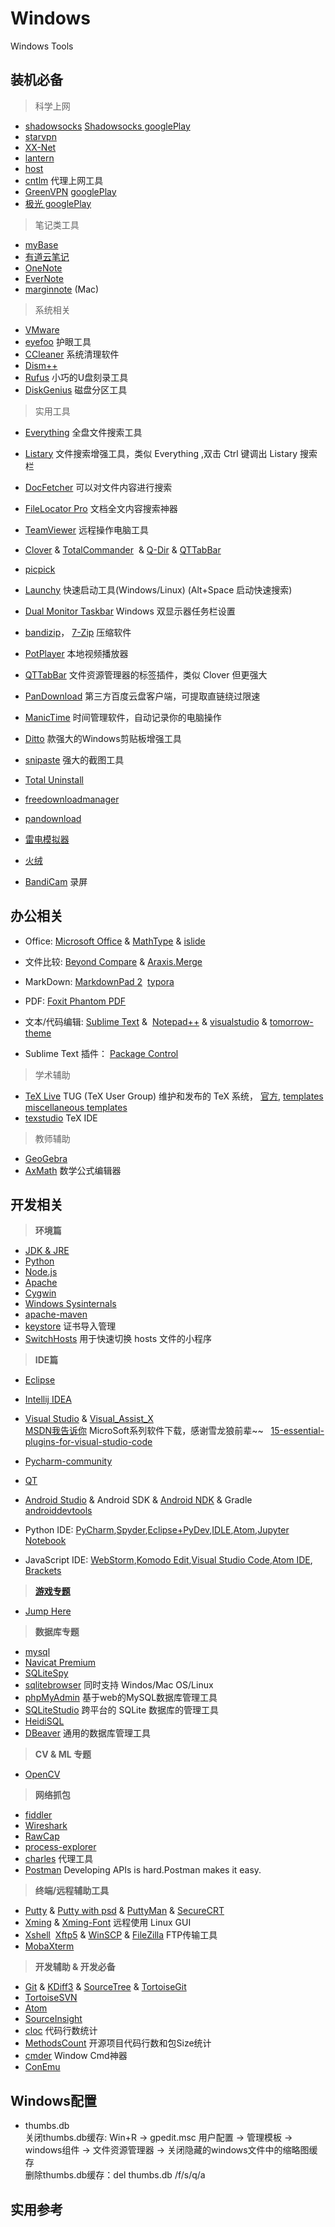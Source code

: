 # Windows
Windows Tools

## 装机必备

> 科学上网
 
- [shadowsocks](https://github.com/shadowsocks) [Shadowsocks googlePlay](https://play.google.com/store/search?q=Shadowsocks)
- [starvpn](http://starvpnapp.com/)
- [XX-Net](https://github.com/XX-net/XX-Net) 
- [lantern](https://www.getlantern.org/)  
- [host](https://laod.cn/hosts)
- [cntlm](http://cntlm.sourceforge.net) 代理上网工具
- [GreenVPN](https://github.com/newbreedlimited/greenvpn) [googlePlay](https://play.google.com/store/search?q=greenvpn)
- [极光 googlePlay](https://play.google.com/store/search?q=%E6%9E%81%E5%85%89)

> 笔记类工具

- [myBase](http://www.wjjsoft.com/mybase.html)  
- [有道云笔记](http://note.youdao.com/)
- [OneNote](http://www.onenote.com/)
- [EverNote](https://evernote.com/)
- [marginnote](https://www.marginnote.com/)  (Mac)

> 系统相关

- [VMware](http://www.vmware.com/cn.html)  
- [eyefoo](http://eyefoo.com/) 护眼工具
- [CCleaner](https://www.piriform.com/ccleaner) 系统清理软件
- [Dism++](https://www.chuyu.me/zh-Hans/index.html) 
- [Rufus](https://rufus.akeo.ie/) 小巧的U盘刻录工具
- [DiskGenius](http://www.diskgenius.net/) 磁盘分区工具

> 实用工具

- [Everything](http://www.voidtools.com/) 全盘文件搜索工具   
- [Listary](http://www.listary.com/) 文件搜索增强工具，类似 Everything ,双击 Ctrl 键调出 Listary 搜索栏  
- [DocFetcher](http://docfetcher.sourceforge.net/en/download.html)  可以对文件内容进行搜索  
- [FileLocator Pro](https://www.mythicsoft.com/filelocatorpro/) 文档全文内容搜索神器


- [TeamViewer](https://www.teamviewer.com/zhCN/) 远程操作电脑工具
- [Clover](http://ejie.me/) & [TotalCommander](http://www.ghisler.com/)  & [Q-Dir](http://www.softwareok.com/?Download=Q-Dir) & [QTTabBar](http://qttabbar.sourceforge.net/) 
- [picpick](http://ngwin.com/picpick)
- [Launchy](https://www.launchy.net/)  快速启动工具(Windows/Linux)  (Alt+Space 启动快速搜索)
- [Dual Monitor Taskbar](https://dual-monitor-taskbar.en.softonic.com)  Windows 双显示器任务栏设置
- [bandizip](https://www.bandisoft.com/bandizip/)， [7-Zip](https://www.7-zip.org/) 压缩软件
- [PotPlayer](https://potplayer.daum.net/) 本地视频播放器
- [QTTabBar](http://qttabbar.sourceforge.net/) 文件资源管理器的标签插件，类似 Clover 但更强大
- [PanDownload](https://pandownload.com/faq/about.html) 第三方百度云盘客户端，可提取直链绕过限速
- [ManicTime](https://www.manictime.com) 时间管理软件，自动记录你的电脑操作
- [Ditto](https://ditto-cp.sourceforge.io)  款强大的Windows剪贴板增强工具
- [snipaste](https://zh.snipaste.com)  强大的截图工具
- [Total Uninstall](https://www.martau.com/uninstaller-download.php)
- [freedownloadmanager](https://www.freedownloadmanager.org/zh/)
- [pandownload](https://pandownload.com/)
- [雷电模拟器](https://www.ldmnq.com/)
- [火绒](https://www.huorong.cn)
- [BandiCam](https://www.bandicam.cn/) 录屏

## 办公相关
 
- Office: [Microsoft Office](https://www.microsoft.com/zh-cn)  &  [MathType](http://www.mathtype.cn/) & [islide](https://www.islide.cc/)

- 文件比较: [Beyond Compare](http://www.scootersoftware.com/) & [Araxis.Merge](https://www.araxis.com/merge/index.en)

- MarkDown: [MarkdownPad 2](http://www.markdownpad.com/)  [typora](https://www.typora.io/)

- PDF: [Foxit Phantom PDF](http://www.foxitsoftware.cn/products/sdk/phantomPDF_plugin/feature.php)

- 文本/代码编辑: [Sublime Text](http://www.sublimetext.com/)  &  [Notepad++](https://notepad-plus-plus.org/) & [visualstudio](https://code.visualstudio.com/) & [tomorrow-theme](https://github.com/chriskempson/tomorrow-theme)    

- Sublime Text 插件：  [Package Control](https://packagecontrol.io/installation)

> 学术辅助

- [TeX Live](https://liam0205.me/texlive/)   TUG (TeX User Group) 维护和发布的 TeX 系统， [官方]( https://tug.org/texlive/), [templates](https://www.overleaf.com/latex/templates/)  [miscellaneous templates](http://www.latextemplates.com/cat/miscellaneous)
- [texstudio](https://www.texstudio.org) TeX IDE

> 教师辅助

- [GeoGebra](https://www.geogebra.org/?lang=zh_CN) 
- [AxMath](http://www.amyxun.com/) 数学公式编辑器

## 开发相关

> **环境篇**

- [JDK & JRE](https://www.java.com/zh_CN/)
- [Python](https://www.python.org/)
- [Node.js](https://nodejs.org/en/)
- [Apache](http://www.apache.org/)
- [Cygwin](http://www.cygwin.com/)
- [Windows Sysinternals](https://technet.microsoft.com/en-us/sysinternals/bb842062.aspx)
- [apache-maven](http://maven.apache.org/download.cgi)
- [keystore](http://keystore-explorer.org/downloads.html) 证书导入管理
- [SwitchHosts](https://github.com/oldj/SwitchHosts) 用于快速切换 hosts 文件的小程序

> **IDE篇**

- [Eclipse](https://www.eclipse.org/downloads/)
- [Intellij IDEA](http://www.jetbrains.com/idea/)
- [Visual Studio](https://www.visualstudio.com/)  & [Visual_Assist_X](http://www.wholetomato.com/)   
[MSDN我告诉你](http://msdn.itellyou.cn/) MicroSoft系列软件下载，感谢雪龙狼前辈~~   
[15-essential-plugins-for-visual-studio-code](https://tutorialzine.com/2017/06/15-essential-plugins-for-visual-studio-code)    

- [Pycharm-community](http://www.jetbrains.com/pycharm/)
- [QT](https://www.qt.io/)
- [Android Studio](https://developer.android.com/studio/index.html) & Android SDK & [Android NDK](https://developer.android.com/ndk/index.html) & Gradle   
 [androiddevtools](http://www.androiddevtools.cn/)

- Python IDE: [PyCharm](https://www.jetbrains.com/pycharm/),[Spyder](https://pythonhosted.org/spyder/),[Eclipse+PyDev](http://www.pydev.org),[IDLE](https://docs.python.org/3/library/idle.html),[Atom](https://atom.io),[Jupyter Notebook](http://jupyter.org)

- JavaScript IDE:  [WebStorm](https://www.jetbrains.com/webstorm/),[Komodo Edit](https://www.activestate.com/komodo-edit),[Visual Studio Code](https://code.visualstudio.com),[Atom IDE](https://ide.atom.io), [Brackets](http://brackets.io)


> **[游戏专题](https://github.com/skyseraph/Soft-Tools/blob/master/docs/Game.md)**

- [Jump Here](https://github.com/skyseraph/Soft-Tools/blob/master/docs/Game.md)

> **数据库专题**

- [mysql](https://www.mysql.com/)
- [Navicat Premium](http://www.navicat.com.cn)
- [SQLiteSpy](http://www.softpedia.com/get/Internet/Servers/Database-Utils/SQLiteSpy.shtml)
- [sqlitebrowser](https://github.com/sqlitebrowser/sqlitebrowser) 同时支持 Windos/Mac OS/Linux 
- [phpMyAdmin](https://www.phpmyadmin.net/) 基于web的MySQL数据库管理工具
- [SQLiteStudio](https://sqlitestudio.pl/index.rvt) 跨平台的 SQLite 数据库的管理工具
- [HeidiSQL](https://www.heidisql.com/)
- [DBeaver](http://dbeaver.jkiss.org/download/)  通用的数据库管理工具

> **CV & ML 专题**

- [OpenCV](http://opencv.org/)

> **网络抓包**

- [fiddler](http://www.telerik.com/fiddler) 
- [Wireshark](https://www.wireshark.org/)
- [RawCap](http://www.netresec.com/?page=RawCap) 
- [process-explorer](https://docs.microsoft.com/en-us/sysinternals/downloads/process-explorer)
- [charles](https://www.charlesproxy.com/)  代理工具
- [Postman](https://www.getpostman.com/apps) Developing APIs is hard.Postman makes it easy.

> **终端/远程辅助工具**

- [Putty](http://www.putty.org/) & [Putty with psd](https://unmi.cc/wp-content/uploads/2010/06/putty_v6.0.rar) & [PuttyMan](http://www.softpedia.com/get/Network-Tools/Telnet-SSH-Clients/PuttyMan.shtml) & [SecureCRT](https://www.vandyke.com/download/securecrt/download.html)    
- [Xming](https://nchc.dl.sourceforge.net/project/xming/Xming/6.9.0.31/Xming-6-9-0-31-setup.exe) & [Xming-Font](https://nchc.dl.sourceforge.net/project/xming/Xming-fonts/7.7.0.10/Xming-fonts-7-7-0-10-setup.exe) 远程使用 Linux GUI    
- [Xshell](http://www.netsarang.com/products/xsh_overview.html)  [Xftp5](https://www.netsarang.com/products/xfp_overview.html) & [WinSCP](https://winscp.net/eng/docs/lang:chs) & [FileZilla](https://filezilla-project.org/) FTP传输工具     
- [MobaXterm](https://mobaxterm.mobatek.net)  

> **开发辅助 & 开发必备**

- [Git](https://git-scm.com/) & [KDiff3](http://kdiff3.sourceforge.net/) & [SourceTree](https://www.sourcetreeapp.com/) & [TortoiseGit](https://tortoisegit.org/)
- [TortoiseSVN](https://tortoisesvn.net/)
- [Atom](https://atom.io/) 
- [SourceInsight](https://www.sourceinsight.com/)
- [cloc](http://cloc.sourceforge.net/) 代码行数统计
- [MethodsCount](http://www.methodscount.com/) 开源项目代码行数和包Size统计
- [cmder](https://cmder.net/) Window Cmd神器
- [ConEmu](https://conemu.github.io/)


## Windows配置

- thumbs.db  
关闭thumbs.db缓存: Win+R -> gpedit.msc 用户配置 -> 管理模板 -> windows组件 -> 文件资源管理器 -> 关闭隐藏的windows文件中的缩略图缓存    
删除thumbs.db缓存：del thumbs.db /f/s/q/a    

## 实用参考  




